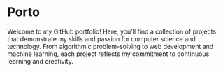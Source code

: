 # Porto
Welcome to my GitHub portfolio! Here, you'll find a collection of projects that demonstrate my skills and passion for computer science and technology. From algorithmic problem-solving to web development and machine learning, each project reflects my commitment to continuous learning and creativity.
